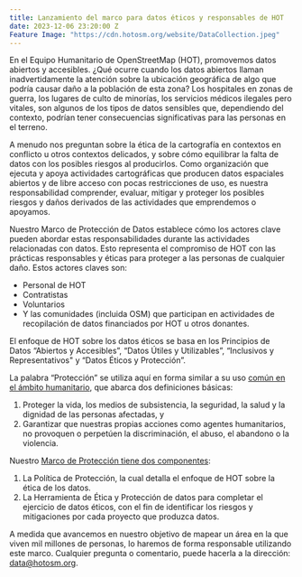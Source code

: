 ```yaml
---
title: Lanzamiento del marco para datos éticos y responsables de HOT
date: 2023-12-06 23:20:00 Z
Feature Image: "https://cdn.hotosm.org/website/DataCollection.jpeg"
---
```


En el Equipo Humanitario de OpenStreetMap (HOT), promovemos datos abiertos y accesibles. ¿Qué ocurre cuando los datos abiertos llaman inadvertidamente la atención sobre la ubicación geográfica de algo que podría causar daño a la población de esta zona? Los hospitales en zonas de guerra, los lugares de culto de minorías, los servicios médicos ilegales pero vitales, son algunos de los tipos de datos sensibles que, dependiendo del contexto, podrían tener consecuencias significativas para las personas en el terreno. 

A menudo nos preguntan sobre la ética de la cartografía en contextos en conflicto u otros contextos delicados, y sobre cómo equilibrar la falta de datos con los posibles riesgos al producirlos. Como organización que ejecuta y apoya actividades cartográficas que producen datos espaciales abiertos y de libre acceso con pocas restricciones de uso, es nuestra responsabilidad comprender, evaluar, mitigar y proteger los posibles riesgos y daños derivados de las actividades que emprendemos o apoyamos. 

Nuestro Marco de Protección de Datos establece cómo los actores clave pueden abordar estas responsabilidades durante las actividades relacionadas con datos. Esto representa el compromiso de HOT con las prácticas responsables y éticas para proteger a las personas de cualquier daño. Estos actores claves son:
* Personal de HOT
* Contratistas
* Voluntarios
* Y las comunidades (incluida OSM) que participan en actividades de recopilación de datos financiados por HOT u otros donantes. 

El enfoque de HOT sobre los datos éticos se basa en los Principios de Datos “Abiertos y Accesibles”, “Datos Útiles y Utilizables”, “Inclusivos y Representativos" y “Datos Éticos y Protección”. 

La palabra “Protección” se utiliza aquí en forma similar a su uso [común en el ámbito humanitario](https://www.unocha.org/es/themes/protection), que abarca dos definiciones básicas:
1. Proteger la vida, los medios de subsistencia, la seguridad, la salud y la dignidad de las personas afectadas, y 
2. Garantizar que nuestras propias acciones como agentes humanitarios, no provoquen o perpetúen la discriminación, el abuso, el abandono o la violencia. 

Nuestro [Marco de Protección tiene dos componentes](https://github.com/hotosm/data_protection_project/):
1. La Política de Protección, la cual detalla el enfoque de HOT sobre la ética de los datos.
2. La Herramienta de Ética y Protección de datos para completar el ejercicio de datos éticos, con el fin de identificar los riesgos y mitigaciones por cada proyecto que produzca datos. 

A medida que avancemos en nuestro objetivo de mapear un área en la que viven mil millones de personas, lo haremos de forma responsable utilizando este marco. Cualquier pregunta o comentario, puede hacerla a la dirección: [data@hotosm.org](data@hotosm.org). 